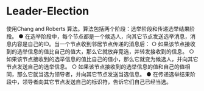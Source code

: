 # Leader-Election

使用Chang and Roberts 算法。算法包括两个阶段：选举阶段和传递选举结果阶段。
● 在选举阶段中，每个节点都是一个候选人，向其它节点发送选举消息，消息内容是自己的ID。当一个节点收到邻居节点传递的消息后：
  ○ 如果该节点接收到的选举信息的值比自己的值大，那么它就放弃竞选，并转发接收到的信息。
  ○ 如果该节点接收到的选举信息的值比自己的值小，那么它就变为候选人，并向其它节点发送自己的选举信息。
  ○ 如果该节点接收到的选举信息的值和自己的值相同，那么它就当选为领导者，并向其它节点发送当选信息。
● 在传递选举结果阶段中，领导者向其它节点发送自己的标识符，告诉它们自己已经当选。
